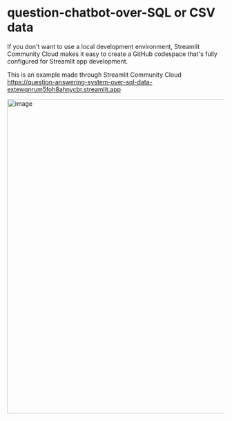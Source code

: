 # question-chatbot-over-SQL or CSV data
If you don't want to use a local development environment, Streamlit Community Cloud makes it easy to create a GitHub codespace that's fully configured for Streamlit app development.

This is an example made through Streamlit Community Cloud https://question-answering-system-over-sql-data-extewqnrum5foh8ahnycbr.streamlit.app 

<img width="728" alt="image" src="https://github.com/user-attachments/assets/efe35392-ca46-425b-ad35-aeacdd80ad24">

